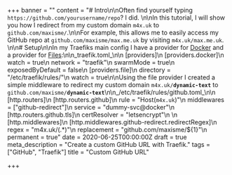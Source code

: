 +++
banner = ""
content = "# Intro\n\nOften find yourself typing `https://github.com/yourusername/repo`? I did. \n\nIn this tutorial, I will show you how I redirect from my custom domain `m4x.uk` to `github.com/maxisme/`.\n\nFor example, this allows me to easily access my GitHub repo at `github.com/maxisme/max.me.uk` by visiting `m4x.uk/max.me.uk`. \n\n# Setup\n\nIn my Traefiks main config I have a provider for [Docker](https://docs.traefik.io/providers/docker/) and a provider for [Files](https://docs.traefik.io/providers/file/):\n\n_traefik.toml_\n\n    [providers]\n        [providers.docker]\n            watch = true\n            network = \"traefik\"\n            swarmMode = true\n            exposedByDefault = false\n        [providers.file]\n            directory = \"/etc/traefik/rules/\"\n            watch = true\n\nUsing the file provider I created a simple middleware to redirect my custom domain `m4x.uk/`**`dynamic-text`** to `github.com/maxisme/`**`dynamic-text`**\n\n_/etc/traefik/rules/github.toml_\n\n    [http.routers]\n        [http.routers.github]\n            rule = \"Host(`m4x.uk`)\"\n            middlewares = [\"github-redirect\"]\n            service = \"dummy-svc@docker\"\n            [http.routers.github.tls]\n                certResolver = \"letsencrypt\"\n    \n    [http.middlewares]\n      [http.middlewares.github-redirect.redirectRegex]\n        regex = \"m4x.uk/(.*)\"\n        replacement = \"github.com/maxisme/${1}\"\n        permanent = true"
date = 2020-06-25T00:00:00Z
draft = true
meta_description = "Create a custom GitHub URL with Traefik."
tags = ["GitHub", "Traefik"]
title = "Custom GitHub URL"

+++
